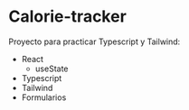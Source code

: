 # Calorie-tracker

Proyecto para practicar Typescript y Tailwind:

- React
  - useState
- Typescript
- Tailwind
- Formularios
